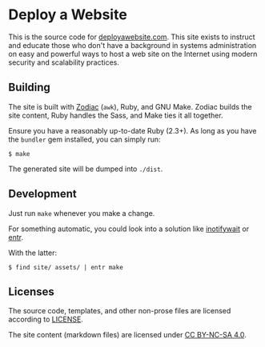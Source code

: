 # Deploy a Website

This is the source code for [deployawebsite.com](https://www.deployawebsite.com). This site exists to instruct and educate those who don't have a background in systems administration on easy and powerful ways to host a web site on the Internet using modern security and scalability practices.

## Building

The site is built with [Zodiac](https://github.com/nuex/zodiac) (`awk`), Ruby, and GNU Make. Zodiac builds the site content, Ruby handles the Sass, and Make ties it all together.

Ensure you have a reasonably up-to-date Ruby (2.3+). As long as you have the `bundler` gem installed, you can simply run:

```
$ make
```

The generated site will be dumped into `./dist`.

## Development

Just run `make` whenever you make a change.

For something automatic, you could look into a solution like [inotifywait](https://linux.die.net/man/1/inotifywait) or [entr](http://entrproject.org/).

With the latter:

```
$ find site/ assets/ | entr make
```

## Licenses

The source code, templates, and other non-prose files are licensed according to [LICENSE](./LICENSE).

The site content (markdown files) are licensed under [CC BY-NC-SA 4.0](https://creativecommons.org/licenses/by-nc-sa/4.0/).
